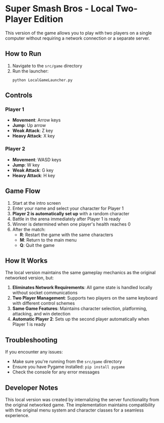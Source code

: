 # Super Smash Bros - Local Two-Player Edition

This version of the game allows you to play with two players on a single computer without requiring a network connection or a separate server.

## How to Run

1. Navigate to the `src/game` directory
2. Run the launcher:
   ```
   python LocalGameLauncher.py
   ```

## Controls

### Player 1
- **Movement**: Arrow keys
- **Jump**: Up arrow
- **Weak Attack**: Z key
- **Heavy Attack**: X key

### Player 2 
- **Movement**: WASD keys
- **Jump**: W key
- **Weak Attack**: G key
- **Heavy Attack**: H key

## Game Flow

1. Start at the intro screen
2. Enter your name and select your character for Player 1
3. **Player 2 is automatically set up** with a random character
4. Battle in the arena immediately after Player 1 is ready
5. Winner is determined when one player's health reaches 0
6. After the match:
   - **R**: Restart the game with the same characters
   - **M**: Return to the main menu
   - **Q**: Quit the game

## How It Works

The local version maintains the same gameplay mechanics as the original networked version, but:

1. **Eliminates Network Requirements**: All game state is handled locally without socket communications
2. **Two Player Management**: Supports two players on the same keyboard with different control schemes
3. **Same Game Features**: Maintains character selection, platforming, attacking, and win detection
4. **Automatic Player 2**: Sets up the second player automatically when Player 1 is ready

## Troubleshooting

If you encounter any issues:

- Make sure you're running from the `src/game` directory
- Ensure you have Pygame installed: `pip install pygame`
- Check the console for any error messages

## Developer Notes

This local version was created by internalizing the server functionality from the original networked game. The implementation maintains compatibility with the original menu system and character classes for a seamless experience. 